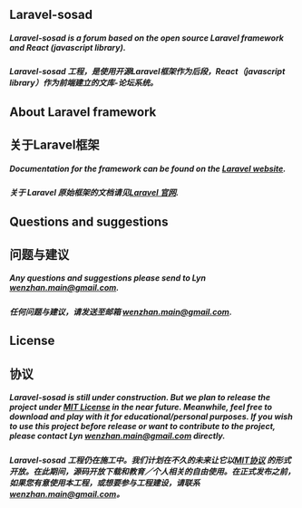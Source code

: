## Laravel-sosad

##### Laravel-sosad is a forum based on the open source Laravel framework and React (javascript library). #####
##### Laravel-sosad 工程，是使用开源Laravel框架作为后段，React（javascript library）作为前端建立的文库-论坛系统。 #####

##  About Laravel framework
## 关于Laravel框架

##### Documentation for the framework can be found on the [Laravel website](http://laravel.com/docs). #####
##### 关于 Laravel 原始框架的文档请见[Laravel 官网](http://laravel.com/docs). #####

## Questions and suggestions
## 问题与建议

##### Any questions and suggestions please send to Lyn wenzhan.main@gmail.com. #####
##### 任何问题与建议，请发送至邮箱 wenzhan.main@gmail.com. #####

## License
## 协议

##### Laravel-sosad is still under construction. But we plan to release the project under [MIT License](opensource.org/licenses/MIT) in the near future. Meanwhile, feel free to download and play with it for educational/personal purposes. If you wish to use this project before release or want to contribute to the project, please contact Lyn wenzhan.main@gmail.com directly. #####
##### Laravel-sosad 工程仍在施工中。我们计划在不久的未来让它以[MIT协议](opensource.org/licenses/MIT) 的形式开放。在此期间，源码开放下载和教育／个人相关的自由使用。在正式发布之前，如果您有意使用本工程，或想要参与工程建设，请联系 wenzhan.main@gmail.com。 ######
